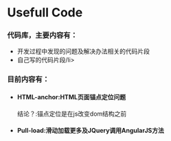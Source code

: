 # Usefull Code
<h3>代码库，主要内容有：</h3>
<ul>
<li>开发过程中发现的问题及解决办法相关的代码片段</li>
<li>自己写的代码片段/li>
</ul>
<h3>目前内容有：</h3>
<ul>
<li>
<h4>HTML-anchor:HTML页面锚点定位问题</h4>
结论？:锚点定位是在js改变dom结构之前
</li>
<li>
<h4>Pull-load:滑动加载更多及JQuery调用AngularJS方法</h4>
</li>
</ul>
